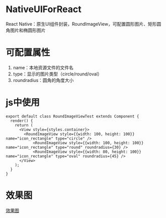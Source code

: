 # NativeUIForReact
React Native：原生UI组件封装，RoundImageView，可配置圆形图片、矩形圆角图片和椭圆形图片
# 可配置属性
1. name：本地资源文件的文件名
2. type：显示的图片类型（circle/round/oval）
3. roundradius：圆角的角度大小
# js中使用
```
export default class RoundImageViewTest extends Component {
  render() {
    return (
      <View style={styles.container}>
        <RoundImageView style={{width: 100, height: 100}} name="icon_rectangle" type="circle" />
		    <RoundImageView style={{width: 100, height: 100}} name="icon_rectangle" type="round" roundradius={30} />
		    <RoundImageView style={{width: 80, height: 100}} name="icon_rectangle" type="oval" roundradius={45} />
      </View>
    );
  }
}
```
# 效果图
[效果图](https://github.com/wenjinzhu/NativeUIForReact/blob/master/%E6%95%88%E6%9E%9C%E5%9B%BE.jpg)
